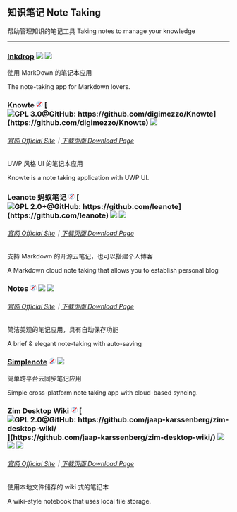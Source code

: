 ## 知识笔记 Note Taking

帮助管理知识的笔记工具 Taking notes to manage your knowledge

---

### [Inkdrop](https://www.inkdrop.info/) ![](/assets/earth-globe.png) ![](/assets/usb.png)

使用 MarkDown 的笔记本应用

The note-taking app for Markdown lovers.

### Knowte ![](/assets/free.png) [![](/assets/open-source-icon.png "GPL 3.0@GitHub: https://github.com/digimezzo/Knowte")](https://github.com/digimezzo/Knowte) ![](/assets/earth-globe.png)

###### [官网 Official Site](http://www.digimezzo.com/software/knowte-2/)｜[下载页面 Download Page](http://www.digimezzo.com/content/software/knowte/)

UWP 风格 UI 的笔记本应用

Knowte is a note taking application with UWP UI.

### Leanote 蚂蚁笔记 ![](/assets/free.png) [![](/assets/open-source-icon.png "GPL 2.0+@GitHub: https://github.com/leanote")](https://github.com/leanote) ![](/assets/earth-globe.png) ![](/assets/multi_platform.png)

###### [官网 Official Site](https://leanote.com/)｜[下载页面 Download Page](http://app.leanote.com/)

支持 Markdown 的开源云笔记，也可以搭建个人博客

A Markdown cloud note taking that allows you to establish personal blog

### Notes ![](/assets/free.png) ![](/assets/united-states.png)  ![](/assets/multi_platform.png)

###### [官网 Official Site](http://www.get-notes.com/)｜[下载页面 Download Page](http://www.get-notes.com/download)

简洁美观的笔记应用，具有自动保存功能

A brief & elegant note-taking with auto-saving

### [Simplenote](https://simplenote.com/) ![](/assets/free.png) ![](/assets/earth-globe.png)

简单跨平台云同步笔记应用

Simple cross-platform note taking app with cloud-based syncing.

### Zim Desktop Wiki ![](/assets/free.png) [![](/assets/open-source-icon.png "GPL 2.0@GitHub: https://github.com/jaap-karssenberg/zim-desktop-wiki/")](https://github.com/jaap-karssenberg/zim-desktop-wiki/) ![](/assets/earth-globe.png) ![](/assets/usb.png) ![](/assets/multi_platform.png)

###### [官网 Official Site](http://zim-wiki.org/index.html)｜[下载页面 Download Page](http://zim-wiki.org/downloads.html)

使用本地文件储存的 wiki 式的笔记本

A wiki-style notebook that uses local file storage.
